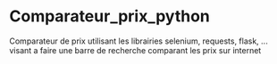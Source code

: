 # Comparateur_prix_python
Comparateur de prix utilisant les librairies selenium, requests, flask, ... visant a faire une barre de recherche comparant les prix sur internet

